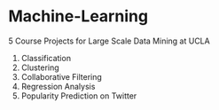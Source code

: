# Machine-Learning
5 Course Projects for Large Scale Data Mining at UCLA
1. Classification
2. Clustering
3. Collaborative Filtering
4. Regression Analysis
5. Popularity Prediction on Twitter